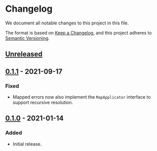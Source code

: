 # Changelog

We document all notable changes to this project in this file.

The format is based on [Keep a Changelog](https://keepachangelog.com/en/1.0.0/), and this project adheres to [Semantic Versioning](https://semver.org/spec/v2.0.0.html).

## [Unreleased]

## [0.1.1] - 2021-09-17

### Fixed

* Mapped errors now also implement the `MapApplicator` interface to support
  recursive resolution.

## [0.1.0] - 2021-01-14

### Added

* Initial release.

[Unreleased]: https://github.com/puppetlabs/leg/compare/errmap/v0.1.1...HEAD
[0.1.1]: https://github.com/puppetlabs/leg/compare/errmap/v0.1.0...errmap/v0.1.1
[0.1.0]: https://github.com/puppetlabs/leg/compare/ee413eca2bb98b87ebd4c0d68d1ba1f49093d6b7...errmap/v0.1.0
